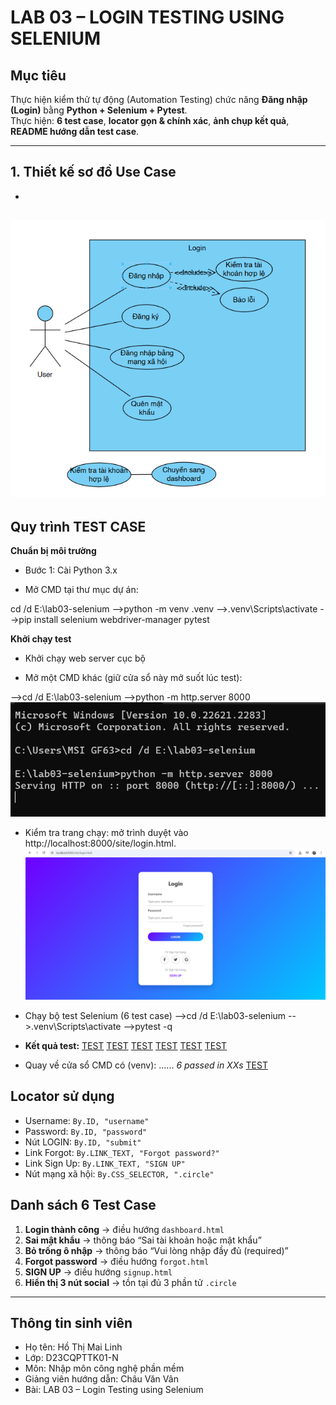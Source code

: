 # LAB 03 – LOGIN TESTING USING SELENIUM

## Mục tiêu
Thực hiện kiểm thử tự động (Automation Testing) chức năng **Đăng nhập (Login)** bằng **Python + Selenium + Pytest**.  
Thực hiện: **6 test case**, **locator gọn & chính xác**, **ảnh chụp kết quả**, **README hướng dẫn test case**.

---


## 1. Thiết kế sơ đồ Use Case
*
![Use Case](PICTURES/USECASE.png)
---

## Quy trình TEST CASE
**Chuẩn bị môi trường**

- Bước 1: Cài Python 3.x 

- Mở CMD tại thư mục dự án:

cd /d E:\lab03-selenium
-->python -m venv .venv
-->.venv\Scripts\activate
-->pip install selenium webdriver-manager pytest

**Khởi chạy test**
- Khởi chạy web server cục bộ

- Mở một CMD khác (giữ cửa sổ này mở suốt lúc test):

-->cd /d E:\lab03-selenium
-->python -m http.server 8000
![TEST](PICTURES/test1.png)

- Kiểm tra trang chạy: mở trình duyệt vào http://localhost:8000/site/login.html.
![TEST](PICTURES/test2.png)
- Chạy bộ test Selenium (6 test case)
-->cd /d E:\lab03-selenium
-->.venv\Scripts\activate
-->pytest -q


- **Kết quả test:**
[TEST](PICTURES/login_success.png)
[TEST](PICTURES/signup_link.png)
[TEST](PICTURES/social_buttons.png)
[TEST](PICTURES/wrong_password.png)
[TEST](PICTURES/empty_fields.png)
[TEST](PICTURES/empty_fields.png)
- Quay về cửa sổ CMD có (venv):
......
*6 passed in XXs*
[TEST](PICTURES/ketqua.png)



## Locator sử dụng
- Username: `By.ID, "username"`  
- Password: `By.ID, "password"`  
- Nút LOGIN: `By.ID, "submit"`  
- Link Forgot: `By.LINK_TEXT, "Forgot password?"`  
- Link Sign Up: `By.LINK_TEXT, "SIGN UP"`  
- Nút mạng xã hội: `By.CSS_SELECTOR, ".circle"`  


## Danh sách 6 Test Case
1. **Login thành công** → điều hướng `dashboard.html`  
2. **Sai mật khẩu** → thông báo “Sai tài khoản hoặc mật khẩu”  
3. **Bỏ trống ô nhập** → thông báo “Vui lòng nhập đầy đủ (required)”  
4. **Forgot password** → điều hướng `forgot.html`  
5. **SIGN UP** → điều hướng `signup.html`  
6. **Hiển thị 3 nút social** → tồn tại đủ 3 phần tử `.circle`


---

## Thông tin sinh viên
- Họ tên: Hồ Thị Mai Linh
- Lớp: D23CQPTTK01-N
- Môn: Nhập môn công nghệ phần mềm
- Giảng viên hướng dẫn: Châu Văn Vân
- Bài: LAB 03 – Login Testing using Selenium
